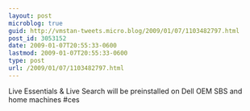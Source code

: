 ```yaml
---
layout: post
microblog: true
guid: http://vmstan-tweets.micro.blog/2009/01/07/1103482797.html
post_id: 3053152
date: 2009-01-07T20:55:33-0600
lastmod: 2009-01-07T20:55:33-0600
type: post
url: /2009/01/07/1103482797.html
---
```

Live Essentials & Live Search will be preinstalled on Dell OEM SBS and home machines #ces
